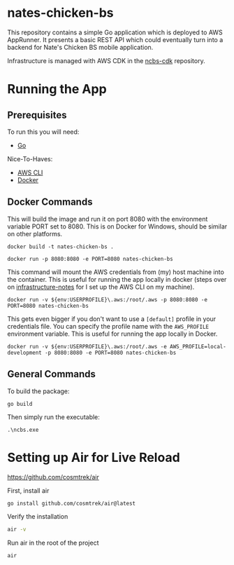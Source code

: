 # nates-chicken-bs

This repository contains a simple Go application which is deployed to AWS AppRunner. It presents a basic REST API which could eventually turn into a backend for Nate's Chicken BS mobile application.

Infrastructure is managed with AWS CDK in the [ncbs-cdk](https://github.com/daniel-elsner/ncbs-cdk) repository.

# Running the App

## Prerequisites

To run this you will need:
 - [Go](https://go.dev/doc/install)

Nice-To-Haves:
 - [AWS CLI](https://docs.aws.amazon.com/cli/latest/userguide/getting-started-install.html)
 - [Docker](https://docs.docker.com/get-docker/)

## Docker Commands
This will build the image and run it on port 8080 with the environment variable PORT set to 8080. This is on Docker for Windows, should be similar on other platforms.

```
docker build -t nates-chicken-bs .
```

```
docker run -p 8080:8080 -e PORT=8080 nates-chicken-bs
```

This command will mount the AWS credentials from (my) host machine into the container. This is useful for running the app locally in docker (steps over on [infrastructure-notes](docs/infrastructure-notes.md) for I set up the AWS CLI on my machine).

```
docker run -v ${env:USERPROFILE}\.aws:/root/.aws -p 8080:8080 -e PORT=8080 nates-chicken-bs
```

This gets even bigger if you don't want to use a `[default]` profile in your credentials file. You can specify the profile name with the `AWS_PROFILE` environment variable. This is useful for running the app locally in Docker.

```
docker run -v ${env:USERPROFILE}\.aws:/root/.aws -e AWS_PROFILE=local-development -p 8080:8080 -e PORT=8080 nates-chicken-bs
```


## General Commands

To build the package:
```
go build 
```

Then simply run the executable: 
```
.\ncbs.exe
```

# Setting up Air for Live Reload
https://github.com/cosmtrek/air

First, install air

```bash
go install github.com/cosmtrek/air@latest
```

Verify the installation
```bash
air -v
```

Run air in the root of the project
```bash
air
```